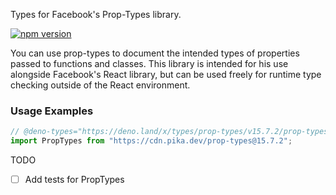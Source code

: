 Types for Facebook's Prop-Types library.

[![npm version](https://img.shields.io/npm/v/prop-types.svg?style=flat)](https://www.npmjs.com/package/prop-types)

You can use prop-types to document the intended types of properties passed to
functions and classes. This library is intended for his use alongside Facebook's
React library, but can be used freely for runtime type checking outside of the
React environment.

### Usage Examples

```typescript
// @deno-types="https://deno.land/x/types/prop-types/v15.7.2/prop-types.d.ts"
import PropTypes from "https://cdn.pika.dev/prop-types@15.7.2";
```

TODO
- [ ] Add tests for PropTypes